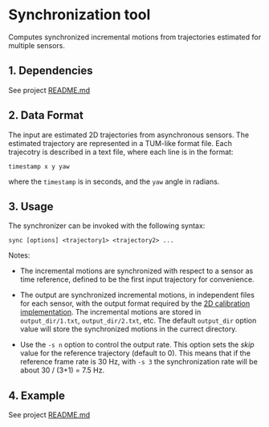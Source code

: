 # Synchronization tool
Computes synchronized incremental motions from trajectories estimated for multiple sensors.

## 1. Dependencies

See project [README.md](../../README.md)

## 2. Data Format

The input are estimated 2D trajectories from asynchronous sensors. The estimated trajectory are represented in a TUM-like format file. Each trajecotry is described in a text file, where each line is in the format:
```
timestamp x y yaw
```
where the `timestamp` is in seconds, and the `yaw` angle in radians.

## 3. Usage

The synchronizer can be invoked with the following syntax:
```
sync [options] <trajectory1> <trajectory2> ...
```

Notes:

* The incremental motions are synchronized with respect to a sensor as time reference, defined to be the first input trajectory for convenience.

* The output are synchronized incremental motions, in independent files for each sensor, with the output format required by the [2D calibration implementation](https://github.com/dzunigan/calibration2d). The incremental motions are stored in `output_dir/1.txt`, `output_dir/2.txt`, etc. The default `output_dir` option value will store the synchronized motions in the currect directory.

* Use the `-s n` option to control the output rate. This option sets the *skip* value for the reference trajectory (default to 0). This means that if the reference frame rate is 30 Hz, with `-s 3` the synchronization rate will be about 30 / (3+1) = 7.5 Hz.

## 4. Example

See project [README.md](../../README.md)
